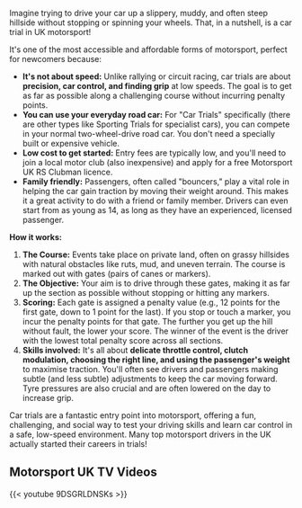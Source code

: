 Imagine trying to drive your car up a slippery, muddy, and often steep hillside without stopping or spinning your wheels. That, in a nutshell, is a car trial in UK motorsport!

It's one of the most accessible and affordable forms of motorsport, perfect for newcomers because:

- **It's not about speed:** Unlike rallying or circuit racing, car trials are about **precision, car control, and finding grip** at low speeds. The goal is to get as far as possible along a challenging course without incurring penalty points.
- **You can use your everyday road car:** For "Car Trials" specifically (there are other types like Sporting Trials for specialist cars), you can compete in your normal two-wheel-drive road car. You don't need a specially built or expensive vehicle.
- **Low cost to get started:** Entry fees are typically low, and you'll need to join a local motor club (also inexpensive) and apply for a free Motorsport UK RS Clubman licence.
- **Family friendly:** Passengers, often called "bouncers," play a vital role in helping the car gain traction by moving their weight around. This makes it a great activity to do with a friend or family member. Drivers can even start from as young as 14, as long as they have an experienced, licensed passenger.

**How it works:**

1.  **The Course:** Events take place on private land, often on grassy hillsides with natural obstacles like ruts, mud, and uneven terrain. The course is marked out with gates (pairs of canes or markers).
2.  **The Objective:** Your aim is to drive through these gates, making it as far up the section as possible without stopping or hitting any markers.
3.  **Scoring:** Each gate is assigned a penalty value (e.g., 12 points for the first gate, down to 1 point for the last). If you stop or touch a marker, you incur the penalty points for that gate. The further you get up the hill without fault, the lower your score. The winner of the event is the driver with the lowest total penalty score across all sections.
4.  **Skills involved:** It's all about **delicate throttle control, clutch modulation, choosing the right line, and using the passenger's weight** to maximise traction. You'll often see drivers and passengers making subtle (and less subtle) adjustments to keep the car moving forward. Tyre pressures are also crucial and are often lowered on the day to increase grip.

Car trials are a fantastic entry point into motorsport, offering a fun, challenging, and social way to test your driving skills and learn car control in a safe, low-speed environment. Many top motorsport drivers in the UK actually started their careers in trials!

## Motorsport UK TV Videos

{{< youtube 9DSGRLDNSKs >}}
